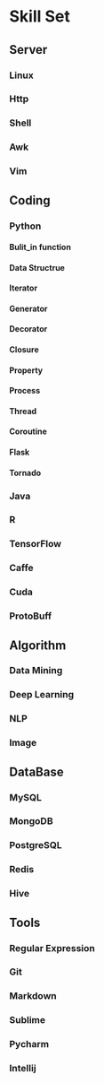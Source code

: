 # Skill Set

## Server
### Linux
### Http
### Shell
### Awk
### Vim

## Coding
### Python
#### Bulit_in function
#### Data Structrue
#### Iterator
#### Generator
#### Decorator
#### Closure
#### Property
#### Process
#### Thread
#### Coroutine
#### Flask
#### Tornado

### Java
### R
### TensorFlow
### Caffe
### Cuda
### ProtoBuff

## Algorithm
### Data Mining
### Deep Learning
### NLP
### Image

## DataBase
### MySQL
### MongoDB
### PostgreSQL
### Redis
### Hive

## Tools
### Regular Expression
### Git
### Markdown
### Sublime
### Pycharm
### Intellij
